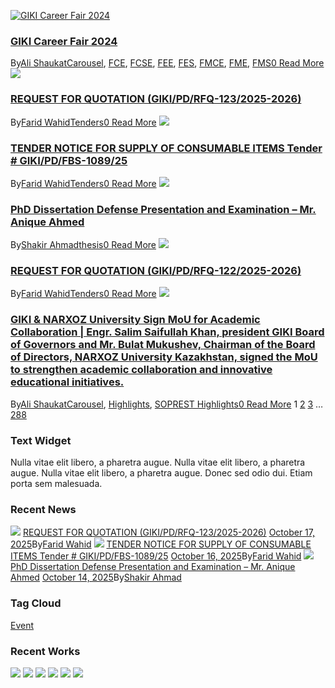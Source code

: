 [![GIKI Career Fair 2024](https://giki.edu.pk/wp-content/uploads/2024/01/Career-Fair-Programs.jpg)](https://giki.edu.pk/2024/01/16/career-fair-2024/)
### [GIKI Career Fair 2024](https://giki.edu.pk/2024/01/16/career-fair-2024/)
By[Ali Shaukat](https://giki.edu.pk/author/alishaukat/ "Posts by Ali Shaukat")[Carousel](https://giki.edu.pk/carousel_home/), [FCE](https://giki.edu.pk/fce_news/), [FCSE](https://giki.edu.pk/fcse_news/), [FEE](https://giki.edu.pk/fee_news/), [FES](https://giki.edu.pk/fes_news/), [FMCE](https://giki.edu.pk/fmce_news/), [FME](https://giki.edu.pk/fme_news/), [FMS](https://giki.edu.pk/fms_news/)[0 ](https://giki.edu.pk/2024/01/16/career-fair-2024/#respond)
[Read More](https://giki.edu.pk/2024/01/16/career-fair-2024/)
[![](https://giki.edu.pk/blog-full-left-sidebar/)](https://giki.edu.pk/2025/10/17/request-for-quotation-giki-pd-rfq-123-2025-2026/)
### [REQUEST FOR QUOTATION (GIKI/PD/RFQ-123/2025-2026)](https://giki.edu.pk/2025/10/17/request-for-quotation-giki-pd-rfq-123-2025-2026/)
By[Farid Wahid](https://giki.edu.pk/author/farid-wahid/ "Posts by Farid Wahid")[Tenders](https://giki.edu.pk/tenders/)[0 ](https://giki.edu.pk/2025/10/17/request-for-quotation-giki-pd-rfq-123-2025-2026/#respond)
[Read More](https://giki.edu.pk/2025/10/17/request-for-quotation-giki-pd-rfq-123-2025-2026/)
[![](https://giki.edu.pk/blog-full-left-sidebar/)](https://giki.edu.pk/2025/10/16/tender-notice-for-supply-of-consumable-items-tender-giki-pd-fbs-1089-25/)
### [TENDER NOTICE FOR SUPPLY OF CONSUMABLE ITEMS Tender # GIKI/PD/FBS-1089/25](https://giki.edu.pk/2025/10/16/tender-notice-for-supply-of-consumable-items-tender-giki-pd-fbs-1089-25/)
By[Farid Wahid](https://giki.edu.pk/author/farid-wahid/ "Posts by Farid Wahid")[Tenders](https://giki.edu.pk/tenders/)[0 ](https://giki.edu.pk/2025/10/16/tender-notice-for-supply-of-consumable-items-tender-giki-pd-fbs-1089-25/#respond)
[Read More](https://giki.edu.pk/2025/10/16/tender-notice-for-supply-of-consumable-items-tender-giki-pd-fbs-1089-25/)
[![](https://giki.edu.pk/blog-full-left-sidebar/)](https://giki.edu.pk/2025/10/14/phd-dissertation-defense-presentation-and-examination-mr-anique-ahmed/)
### [PhD Dissertation Defense Presentation and Examination – Mr. Anique Ahmed](https://giki.edu.pk/2025/10/14/phd-dissertation-defense-presentation-and-examination-mr-anique-ahmed/)
By[Shakir Ahmad](https://giki.edu.pk/author/shakir/ "Posts by Shakir Ahmad")[thesis](https://giki.edu.pk/thesis/)[0 ](https://giki.edu.pk/2025/10/14/phd-dissertation-defense-presentation-and-examination-mr-anique-ahmed/#respond)
[Read More](https://giki.edu.pk/2025/10/14/phd-dissertation-defense-presentation-and-examination-mr-anique-ahmed/)
[![](https://giki.edu.pk/blog-full-left-sidebar/)](https://giki.edu.pk/2025/10/14/request-for-quotation-giki-pd-rfq-122-2025-2026/)
### [REQUEST FOR QUOTATION (GIKI/PD/RFQ-122/2025-2026)](https://giki.edu.pk/2025/10/14/request-for-quotation-giki-pd-rfq-122-2025-2026/)
By[Farid Wahid](https://giki.edu.pk/author/farid-wahid/ "Posts by Farid Wahid")[Tenders](https://giki.edu.pk/tenders/)[0 ](https://giki.edu.pk/2025/10/14/request-for-quotation-giki-pd-rfq-122-2025-2026/#respond)
[Read More](https://giki.edu.pk/2025/10/14/request-for-quotation-giki-pd-rfq-122-2025-2026/)
[![](https://giki.edu.pk/blog-full-left-sidebar/)](https://giki.edu.pk/2025/10/13/giki-narxoz-university-sign-mou-for-academic-collaboration-engr-salim-saifullah-khan-president-giki-board-of-governors-and-mr-bulat-mukushev-chairman-of-the-board-of-directors-narxoz-univ/)
### [GIKI & NARXOZ University Sign MoU for Academic Collaboration | Engr. Salim Saifullah Khan, president GIKI Board of Governors and Mr. Bulat Mukushev, Chairman of the Board of Directors, NARXOZ University Kazakhstan, signed the MoU to strengthen academic collaboration and innovative educational initiatives.](https://giki.edu.pk/2025/10/13/giki-narxoz-university-sign-mou-for-academic-collaboration-engr-salim-saifullah-khan-president-giki-board-of-governors-and-mr-bulat-mukushev-chairman-of-the-board-of-directors-narxoz-univ/)
By[Ali Shaukat](https://giki.edu.pk/author/alishaukat/ "Posts by Ali Shaukat")[Carousel](https://giki.edu.pk/carousel_home/), [Highlights](https://giki.edu.pk/highlights/), [SOPREST Highlights](https://giki.edu.pk/soprest-highlights/)[0 ](https://giki.edu.pk/2025/10/13/giki-narxoz-university-sign-mou-for-academic-collaboration-engr-salim-saifullah-khan-president-giki-board-of-governors-and-mr-bulat-mukushev-chairman-of-the-board-of-directors-narxoz-univ/#respond)
[Read More](https://giki.edu.pk/2025/10/13/giki-narxoz-university-sign-mou-for-academic-collaboration-engr-salim-saifullah-khan-president-giki-board-of-governors-and-mr-bulat-mukushev-chairman-of-the-board-of-directors-narxoz-univ/)
1 [2](https://giki.edu.pk/blog-full-left-sidebar/page/2/) [3](https://giki.edu.pk/blog-full-left-sidebar/page/3/) … [288](https://giki.edu.pk/blog-full-left-sidebar/page/288/) [](https://giki.edu.pk/blog-full-left-sidebar/page/2/)
### Text Widget
Nulla vitae elit libero, a pharetra augue. Nulla vitae elit libero, a pharetra augue. Nulla vitae elit libero, a pharetra augue. Donec sed odio dui. Etiam porta sem malesuada.
### Recent News
[![](https://giki.edu.pk/wp-content/uploads/2025/10/GIKI-PD-RFQ-123-25-page0001-150x150.jpg)](https://giki.edu.pk/2025/10/17/request-for-quotation-giki-pd-rfq-123-2025-2026/)
[REQUEST FOR QUOTATION (GIKI/PD/RFQ-123/2025-2026)](https://giki.edu.pk/2025/10/17/request-for-quotation-giki-pd-rfq-123-2025-2026/)
[October 17, 2025](https://giki.edu.pk/2025/10/17/)By[Farid Wahid](https://giki.edu.pk/author/farid-wahid/ "Posts by Farid Wahid")
[![](https://giki.edu.pk/wp-content/uploads/2025/10/FBS-1089-25-Consumable-Items-150x150.jpg)](https://giki.edu.pk/2025/10/16/tender-notice-for-supply-of-consumable-items-tender-giki-pd-fbs-1089-25/)
[TENDER NOTICE FOR SUPPLY OF CONSUMABLE ITEMS Tender # GIKI/PD/FBS-1089/25](https://giki.edu.pk/2025/10/16/tender-notice-for-supply-of-consumable-items-tender-giki-pd-fbs-1089-25/)
[October 16, 2025](https://giki.edu.pk/2025/10/16/)By[Farid Wahid](https://giki.edu.pk/author/farid-wahid/ "Posts by Farid Wahid")
[![](https://giki.edu.pk/wp-content/uploads/2025/10/defence-Anique-fes-150x150.png)](https://giki.edu.pk/2025/10/14/phd-dissertation-defense-presentation-and-examination-mr-anique-ahmed/)
[PhD Dissertation Defense Presentation and Examination – Mr. Anique Ahmed](https://giki.edu.pk/2025/10/14/phd-dissertation-defense-presentation-and-examination-mr-anique-ahmed/)
[October 14, 2025](https://giki.edu.pk/2025/10/14/)By[Shakir Ahmad](https://giki.edu.pk/author/shakir/ "Posts by Shakir Ahmad")
### Tag Cloud
[Event](https://giki.edu.pk/tag/event/)
### Recent Works
[![](https://giki.edu.pk/blog-full-left-sidebar/)](https://giki.edu.pk/portfolio/syed-shajjar-abbas/)
[![](https://giki.edu.pk/blog-full-left-sidebar/)](https://giki.edu.pk/portfolio/dr-jahan-zeb-khan/)
[![](https://giki.edu.pk/blog-full-left-sidebar/)](https://giki.edu.pk/portfolio/sher-ali-shah/)
[![](https://giki.edu.pk/blog-full-left-sidebar/)](https://giki.edu.pk/portfolio/farid-wahid/)
[![](https://giki.edu.pk/blog-full-left-sidebar/)](https://giki.edu.pk/portfolio/muhammad-khalid/)
[![](https://giki.edu.pk/blog-full-left-sidebar/)](https://giki.edu.pk/portfolio/muhammad-ismail/)
